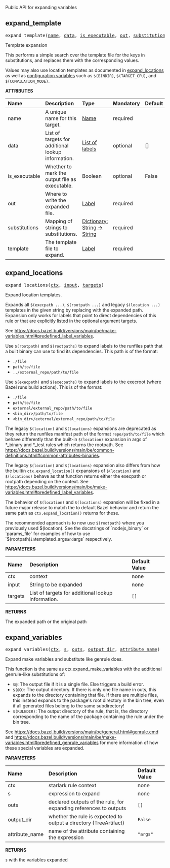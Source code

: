 <!-- Generated with Stardoc: http://skydoc.bazel.build -->

Public API for expanding variables

<a id="#expand_template"></a>

## expand_template

<pre>
expand_template(<a href="#expand_template-name">name</a>, <a href="#expand_template-data">data</a>, <a href="#expand_template-is_executable">is_executable</a>, <a href="#expand_template-out">out</a>, <a href="#expand_template-substitutions">substitutions</a>, <a href="#expand_template-template">template</a>)
</pre>

Template expansion
    
This performs a simple search over the template file for the keys in substitutions,
and replaces them with the corresponding values.

Values may also use location templates as documented in [expand_locations](#expand_locations)
as well as [configuration variables] such as `$(BINDIR)`, `$(TARGET_CPU)`, and `$(COMPILATION_MODE)`.

[configuration variables]: https://docs.bazel.build/versions/main/skylark/lib/ctx.html#var


**ATTRIBUTES**


| Name  | Description | Type | Mandatory | Default |
| :------------- | :------------- | :------------- | :------------- | :------------- |
| <a id="expand_template-name"></a>name |  A unique name for this target.   | <a href="https://bazel.build/docs/build-ref.html#name">Name</a> | required |  |
| <a id="expand_template-data"></a>data |  List of targets for additional lookup information.   | <a href="https://bazel.build/docs/build-ref.html#labels">List of labels</a> | optional | [] |
| <a id="expand_template-is_executable"></a>is_executable |  Whether to mark the output file as executable.   | Boolean | optional | False |
| <a id="expand_template-out"></a>out |  Where to write the expanded file.   | <a href="https://bazel.build/docs/build-ref.html#labels">Label</a> | required |  |
| <a id="expand_template-substitutions"></a>substitutions |  Mapping of strings to substitutions.   | <a href="https://bazel.build/docs/skylark/lib/dict.html">Dictionary: String -> String</a> | required |  |
| <a id="expand_template-template"></a>template |  The template file to expand.   | <a href="https://bazel.build/docs/build-ref.html#labels">Label</a> | required |  |


<a id="#expand_locations"></a>

## expand_locations

<pre>
expand_locations(<a href="#expand_locations-ctx">ctx</a>, <a href="#expand_locations-input">input</a>, <a href="#expand_locations-targets">targets</a>)
</pre>

Expand location templates.

Expands all `$(execpath ...)`, `$(rootpath ...)` and legacy `$(location ...)` templates in the
given string by replacing with the expanded path. Expansion only works for labels that point to direct dependencies
of this rule or that are explicitly listed in the optional argument targets.

See https://docs.bazel.build/versions/main/be/make-variables.html#predefined_label_variables.

Use `$(rootpath)` and `$(rootpaths)` to expand labels to the runfiles path that a built binary can use
to find its dependencies. This path is of the format:
- `./file`
- `path/to/file`
- `../external_repo/path/to/file`

Use `$(execpath)` and `$(execpaths)` to expand labels to the execroot (where Bazel runs build actions).
This is of the format:
- `./file`
- `path/to/file`
- `external/external_repo/path/to/file`
- `<bin_dir>/path/to/file`
- `<bin_dir>/external/external_repo/path/to/file`

The legacy `$(location)` and `$(locations)` expansions are deprecated as they return the runfiles manifest path of the
format `repo/path/to/file` which behave differently than the built-in `$(location)` expansion in args of *_binary
and *_test rules which returns the rootpath.
See https://docs.bazel.build/versions/main/be/common-definitions.html#common-attributes-binaries.

The legacy `$(location)` and `$(locations)` expansion also differs from how the builtin `ctx.expand_location()` expansions
of `$(location)` and `$(locations)` behave as that function returns either the execpath or rootpath depending on the context.
See https://docs.bazel.build/versions/main/be/make-variables.html#predefined_label_variables.

The behavior of `$(location)` and `$(locations)` expansion will be fixed in a future major release to match the
to default Bazel behavior and return the same path as `ctx.expand_location()` returns for these.

The recommended approach is to now use `$(rootpath)` where you previously used $(location). See the docstrings
of `nodejs_binary` or `params_file` for examples of how to use `$(rootpath)` in `templated_args` and `args` respectively.


**PARAMETERS**


| Name  | Description | Default Value |
| :------------- | :------------- | :------------- |
| <a id="expand_locations-ctx"></a>ctx |  context   |  none |
| <a id="expand_locations-input"></a>input |  String to be expanded   |  none |
| <a id="expand_locations-targets"></a>targets |  List of targets for additional lookup information.   |  <code>[]</code> |

**RETURNS**

The expanded path or the original path


<a id="#expand_variables"></a>

## expand_variables

<pre>
expand_variables(<a href="#expand_variables-ctx">ctx</a>, <a href="#expand_variables-s">s</a>, <a href="#expand_variables-outs">outs</a>, <a href="#expand_variables-output_dir">output_dir</a>, <a href="#expand_variables-attribute_name">attribute_name</a>)
</pre>

Expand make variables and substitute like genrule does.

This function is the same as ctx.expand_make_variables with the additional
genrule-like substitutions of:

  - `$@`: The output file if it is a single file. Else triggers a build error.
  - `$(@D)`: The output directory. If there is only one file name in outs,
           this expands to the directory containing that file. If there are multiple files,
           this instead expands to the package's root directory in the bin tree,
           even if all generated files belong to the same subdirectory!
  - `$(RULEDIR)`: The output directory of the rule, that is, the directory
    corresponding to the name of the package containing the rule under the bin tree.

See https://docs.bazel.build/versions/main/be/general.html#genrule.cmd and
https://docs.bazel.build/versions/main/be/make-variables.html#predefined_genrule_variables
for more information of how these special variables are expanded.


**PARAMETERS**


| Name  | Description | Default Value |
| :------------- | :------------- | :------------- |
| <a id="expand_variables-ctx"></a>ctx |  starlark rule context   |  none |
| <a id="expand_variables-s"></a>s |  expression to expand   |  none |
| <a id="expand_variables-outs"></a>outs |  declared outputs of the rule, for expanding references to outputs   |  <code>[]</code> |
| <a id="expand_variables-output_dir"></a>output_dir |  whether the rule is expected to output a directory (TreeArtifact)   |  <code>False</code> |
| <a id="expand_variables-attribute_name"></a>attribute_name |  name of the attribute containing the expression   |  <code>"args"</code> |

**RETURNS**

`s` with the variables expanded


